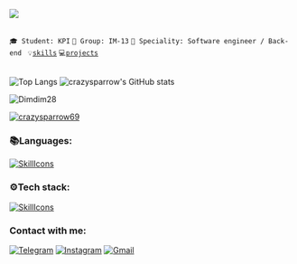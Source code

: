 ![](https://komarev.com/ghpvc/?username=your-github-crazysparrow69&color=blue)

<br>
<code>🎓 Student: KPI</code>
<code>🎪 Group: IM-13</code>
<code>👷 Speciality: Software engineer / Back-end </code>
<code>💡<a href="SKILLS.md">skills</a></code>  
<code>💻<a href="PROJECTS.md">projects</a></code> 
<br><br>

![Top Langs](https://github-readme-stats.vercel.app/api/top-langs/?username=crazysparrow69&theme=dark&layout=compact&langs_count=12)
![crazysparrow's GitHub stats](https://github-readme-stats.vercel.app/api?username=crazysparrow69&show_icons=true&theme=dark)
<p><img align="center" src="https://github-readme-streak-stats.herokuapp.com/?user=crazysparrow69&theme=dark" alt="Dimdim28" /></p>

<p align="left"> <a href="https://github.com/ryo-ma/github-profile-trophy"><img src="https://github-profile-trophy.vercel.app/?username=crazysparrow69&theme=juicyfresh" alt="crazysparrow69" /></a> </p>

### :books:Languages: 

[![SkillIcons](https://skillicons.dev/icons?i=js,ts)](https://skillicons.dev)

### :gear:Tech stack:
[![SkillIcons](https://skillicons.dev/icons?i=nodejs,nestjs,expressjs,mongodb,html,css,react,redux,linux)](https://skillicons.dev)

### Contact with me:

[![Telegram](https://img.shields.io/badge/-Telegram-090909?style=for-the-badge&logo=telegram&logoColor=27A0D9)](https://t.me/crazysparrow19)
[![Instagram](https://img.shields.io/badge/-Instagram-090909?style=for-the-badge&logo=instagram&logoColor=B4068E)](https://www.instagram.com/ss_denchik19_ss)
[![Gmail](https://img.shields.io/badge/-Gmail-090909?style=for-the-badge&logo=Gmail&logoColor=FF0000)](mailto:denissytnikmacho@gmail.com)
